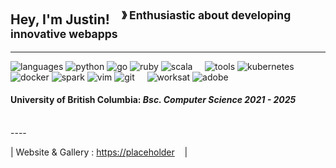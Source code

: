 ## Hey, I'm Justin! &nbsp;&nbsp;<sup>  &#12299; Enthusiastic about developing innovative webapps</sup>

----

![languages](https://img.shields.io/static/v1?label=&message=languages:&color=111&style=flat-square)
![python](https://img.shields.io/static/v1?logo=python&label=&message=python&color=36465D&logoColor=AAA&style=flat-square&link=)
![go](https://img.shields.io/static/v1?logo=go&label=&message=golang&color=36465D&logoColor=AAA&style=flat-square)
![ruby](https://img.shields.io/static/v1?logo=ruby&label=&message=ruby&color=36465D&logoColor=AAA&style=flat-square)
![scala](https://img.shields.io/static/v1?logo=scala&label=&message=scala&color=36465D&logoColor=AAA&style=flat-square)
&nbsp;&nbsp;&nbsp;
![tools](https://img.shields.io/static/v1?label=&message=tools:&color=111&style=flat-square)
![kubernetes](https://img.shields.io/static/v1?logo=kubernetes&label=&message=kubernetes&color=36465D&logoColor=AAA&style=flat-square)
![docker](https://img.shields.io/static/v1?logo=docker&label=&message=docker&color=36465D&logoColor=AAA&style=flat-square)
![spark](https://img.shields.io/static/v1?logo=apache-spark&label=&message=spark&color=36465D&logoColor=AAA&style=flat-square)
![vim](https://img.shields.io/static/v1?logo=vim&label=&message=vim&color=36465D&logoColor=AAA&style=flat-square)
![git](https://img.shields.io/static/v1?logo=git&label=&message=git&color=36465D&logoColor=AAA&style=flat-square)
&nbsp;&nbsp;&nbsp;
![worksat](https://img.shields.io/static/v1?label=&message=@:&color=111&style=flat-square)
![adobe](https://img.shields.io/static/v1?logo=adobe&label=&message=adobe&color=111&logoColor=FF0000&style=flat-square)


#### University of British Columbia: *Bsc. Computer Science 2021 - 2025* 






<br/>
----

|  Website & Gallery : [https://placeholder](https://placeholder) &nbsp;&nbsp;&nbsp;|&nbsp;&nbsp;&nbsp;</sub>
